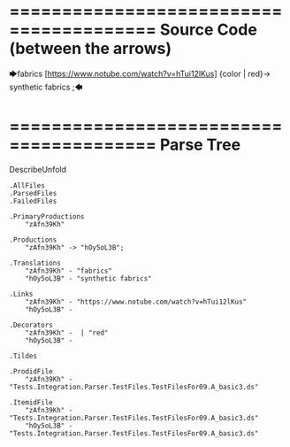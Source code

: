========================================
Source Code (between the arrows)
========================================

🡆fabrics [https://www.notube.com/watch?v=hTui12lKus] {color | red}<zAfn39Kh>-> synthetic fabrics <hOy5oL3B> ;🡄

========================================
Parse Tree
========================================
DescribeUnfold

    .AllFiles
    .ParsedFiles
    .FailedFiles

    .PrimaryProductions
        "zAfn39Kh" 

    .Productions
        "zAfn39Kh" -> "hOy5oL3B";

    .Translations
        "zAfn39Kh" - "fabrics"
        "hOy5oL3B" - "synthetic fabrics"

    .Links
        "zAfn39Kh" - "https://www.notube.com/watch?v=hTui12lKus"
        "hOy5oL3B" - 

    .Decorators
        "zAfn39Kh" -  | "red"
        "hOy5oL3B" - 

    .Tildes

    .ProdidFile
        "zAfn39Kh" - "Tests.Integration.Parser.TestFiles.TestFilesFor09.A_basic3.ds"

    .ItemidFile
        "zAfn39Kh" - "Tests.Integration.Parser.TestFiles.TestFilesFor09.A_basic3.ds"
        "hOy5oL3B" - "Tests.Integration.Parser.TestFiles.TestFilesFor09.A_basic3.ds"

